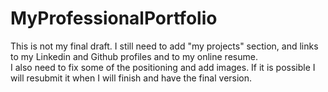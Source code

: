 # MyProfessionalPortfolio
This is not my final draft. 
I still need to add "my projects" section, and links to my Linkedin and Github profiles and to my online resume.  
I also need to fix some of the positioning and add images. 
If it is possible I will resubmit it when I will finish and have the final version. 
